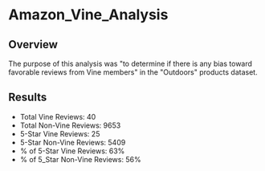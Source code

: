 # Amazon_Vine_Analysis

## Overview
The purpose of this analysis was "to determine if there is any bias toward favorable reviews from Vine members" in the "Outdoors" products dataset.

## Results
- Total Vine Reviews: 40
- Total Non-Vine Reviews: 9653
- 5-Star Vine Reviews: 25
- 5-Star Non-Vine Reviews: 5409
- % of 5-Star Vine Reviews: 63%
- % of 5_Star Non-Vine Reviews: 56%
